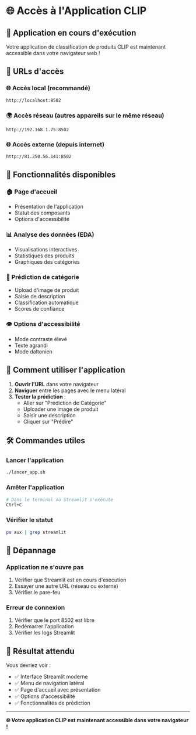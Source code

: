 # 🌐 Accès à l'Application CLIP

## 🚀 Application en cours d'exécution

Votre application de classification de produits CLIP est maintenant accessible dans votre navigateur web !

## 🔗 URLs d'accès

### 🌐 **Accès local (recommandé)**
```
http://localhost:8502
```

### 🌍 **Accès réseau (autres appareils sur le même réseau)**
```
http://192.168.1.75:8502
```

### 🌐 **Accès externe (depuis internet)**
```
http://81.250.56.141:8502
```

## 📱 Fonctionnalités disponibles

### 🏠 **Page d'accueil**
- Présentation de l'application
- Statut des composants
- Options d'accessibilité

### 📊 **Analyse des données (EDA)**
- Visualisations interactives
- Statistiques des produits
- Graphiques des catégories

### 🔮 **Prédiction de catégorie**
- Upload d'image de produit
- Saisie de description
- Classification automatique
- Scores de confiance

### 👁️ **Options d'accessibilité**
- Mode contraste élevé
- Texte agrandi
- Mode daltonien

## 🎯 Comment utiliser l'application

1. **Ouvrir l'URL** dans votre navigateur
2. **Naviguer** entre les pages avec le menu latéral
3. **Tester la prédiction** :
   - Aller sur "Prédiction de Catégorie"
   - Uploader une image de produit
   - Saisir une description
   - Cliquer sur "Prédire"

## 🛠️ Commandes utiles

### Lancer l'application
```bash
./lancer_app.sh
```

### Arrêter l'application
```bash
# Dans le terminal où Streamlit s'exécute
Ctrl+C
```

### Vérifier le statut
```bash
ps aux | grep streamlit
```

## 🔧 Dépannage

### Application ne s'ouvre pas
1. Vérifier que Streamlit est en cours d'exécution
2. Essayer une autre URL (réseau ou externe)
3. Vérifier le pare-feu

### Erreur de connexion
1. Vérifier que le port 8502 est libre
2. Redémarrer l'application
3. Vérifier les logs Streamlit

## 🎉 Résultat attendu

Vous devriez voir :
- ✅ Interface Streamlit moderne
- ✅ Menu de navigation latéral
- ✅ Page d'accueil avec présentation
- ✅ Options d'accessibilité
- ✅ Fonctionnalités de prédiction

---

**🌐 Votre application CLIP est maintenant accessible dans votre navigateur !**
